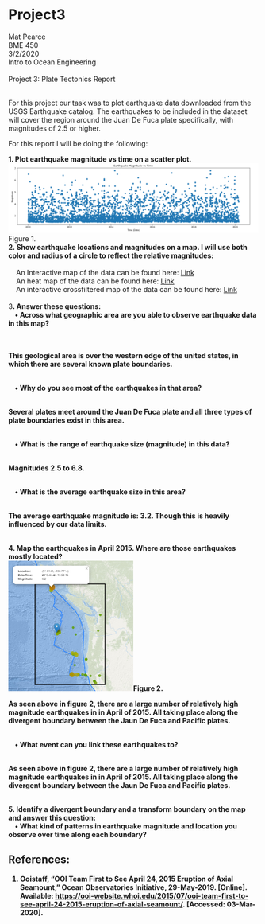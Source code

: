 # Project3
Mat Pearce<br>
BME 450<br>
3/2/2020<br>
Intro to Ocean Engineering<br>
<br>
Project 3: Plate Tectonics Report<br>
<br>
<p>
For this project our task was to plot earthquake data downloaded from the USGS Earthquake catalog. The earthquakes to be included in the dataset will cover the region around the Juan De Fuca plate specifically, with magnitudes of 2.5 or higher.
</p>
<p>
For this report I will be doing the following:
</p>
<b>1. Plot earthquake magnitude vs time on a scatter plot.</b><br>
<img alt="MagVsTime?" src=Images/magvsdate.PNG>Figure 1.<br>
<b>2. Show earthquake locations and magnitudes on a map. I will use both color and radius of a circle to reflect the relative magnitudes:</b><br>
<br>
&nbsp;&nbsp;&nbsp;&nbsp;An Interactive map of the data can be found here: <a href="https://carpetmat.github.io/Project3/TimedGeojson.html" target="_blank">Link</a><br>
&nbsp;&nbsp;&nbsp;&nbsp;An heat map of the data can be found here: <a href="https://carpetmat.github.io/Project3/Heatmap.html" target="_blank">Link</a><br>
&nbsp;&nbsp;&nbsp;&nbsp;An interactive crossfiltered map of the data can be found here: <a href="https://carpetmat.github.io/Project3/CrossFilter.html" target="_blank">Link</a><br>
<br>
3<b>. Answer these questions:</b><br>
<b>&nbsp;&nbsp;&nbsp;&nbsp;• Across what geographic area are you able to observe earthquake data in this map?<br><br>
<br><p>This geological area is over the western edge of the united states, in which there are several known plate boundaries.</p><br>
<b>&nbsp;&nbsp;&nbsp;&nbsp;• Why do you see most of the earthquakes in that area?</b><br>
<br><p>Several plates meet around the Juan De Fuca plate and all three types of plate boundaries exist in this area.</p><br>
<b>&nbsp;&nbsp;&nbsp;&nbsp;• What is the range of earthquake size (magnitude) in this data?</b><br>
<br><p>Magnitudes 2.5 to 6.8.</p><br>
<b>&nbsp;&nbsp;&nbsp;&nbsp;• What is the average earthquake size in this area?</b><br>
<br><p>The average earthquake magnitude is: 3.2. Though this is heavily influenced by our data limits.</p><br>
4. Map the earthquakes in April 2015. Where are those earthquakes mostly located?<br>
<img width="50%" height="50%" alt="Did it work?" src=Images/2015_04.PNG>Figure 2.
<br><p>As seen above in figure 2, there are a large number of relatively high magnitude earthquakes in in April of 2015. All taking place along the divergent boundary between the Jaun De Fuca and Pacific plates.</p><br>
&nbsp;&nbsp;&nbsp;&nbsp;• What event can you link these earthquakes to?<br>
<br><p>As seen above in figure 2, there are a large number of relatively high magnitude earthquakes in in April of 2015. All taking place along the divergent boundary between the Jaun De Fuca and Pacific plates.</p><br>
5. Identify a divergent boundary and a transform boundary on the map and answer this question:<br>
&nbsp;&nbsp;&nbsp;&nbsp;• What kind of patterns in earthquake magnitude and location you observe over time along each boundary?<br>

## References:
1. Ooistaff, “OOI Team First to See April 24, 2015 Eruption of Axial Seamount,” Ocean Observatories Initiative, 29-May-2019. [Online]. Available: https://ooi-website.whoi.edu/2015/07/ooi-team-first-to-see-april-24-2015-eruption-of-axial-seamount/. [Accessed: 03-Mar-2020].
